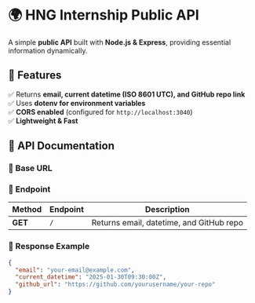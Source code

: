 # 🌍 HNG Internship Public API  

A simple **public API** built with **Node.js & Express**, providing essential information dynamically.  

## 🚀 Features  
✅ Returns **email, current datetime (ISO 8601 UTC), and GitHub repo link**  
✅ Uses **dotenv for environment variables**  
✅ **CORS enabled** (configured for `http://localhost:3040`)  
✅ **Lightweight & Fast**  

## 📌 API Documentation  

### **🔹 Base URL**  




### **🔹 Endpoint**  
| Method | Endpoint | Description |
|--------|----------|-------------|
| **GET** | `/` | Returns email, datetime, and GitHub repo |

### **🔹 Response Example**  
```json
{
  "email": "your-email@example.com",
  "current_datetime": "2025-01-30T09:30:00Z",
  "github_url": "https://github.com/yourusername/your-repo"
}
